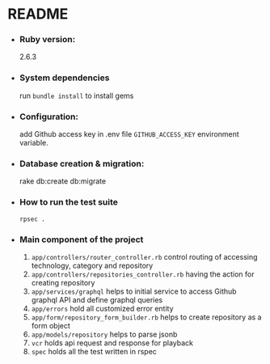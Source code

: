 # README

* ### Ruby version:
  2.6.3

* ### System dependencies
  run `bundle install` to install gems

* ### Configuration:
  add Github access key in .env file `GITHUB_ACCESS_KEY` environment variable.

* ### Database creation & migration:
  rake db:create db:migrate

* ### How to run the test suite
  `rpsec .`

* ### Main component of the project
  1. `app/controllers/router_controller.rb` control routing of accessing technology, category and repository
  2. `app/controllers/repositories_controller.rb` having the action for creating repository
  3. `app/services/graphql` helps to initial service to access Github graphql API and define graphql queries
  4. `app/errors` hold all customized error entity
  5. `app/form/repository_form_builder.rb` helps to create repository as a form object
  6. `app/models/repository` helps to parse jsonb
  7. `vcr` holds api request and response for playback
  8. `spec` holds all the test written in rspec

